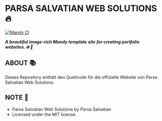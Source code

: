 # PARSA SALVATIAN WEB SOLUTIONS :fire:

[![Mandy CI](https://github.com/angeldollface/parsa-seite/actions/workflows/main.yml/badge.svg)](https://github.com/angeldollface/parsa-seite/actions/workflows/main.yml)

***A beautiful image-rich Mandy template site for creating portfolio websites. :fire: :nail_care:***

## ABOUT :books:

Dieses Repository enthält den Quellcode für die offizielle Website von Parsa Salvatian Web Solutions.

## NOTE :scroll:

- Parsa Salvatian Web Solutions by Parsa Salvatian
- Licensed under the MIT license.
